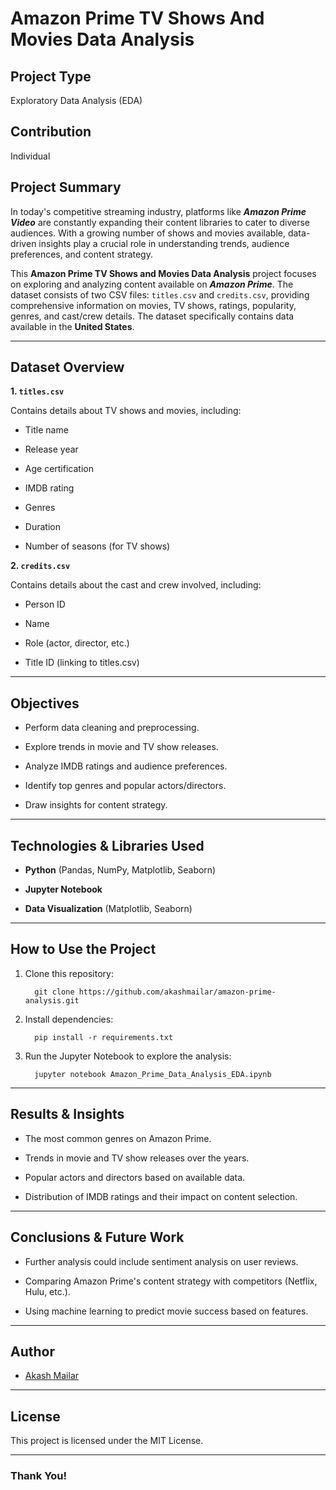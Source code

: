 # Amazon Prime TV Shows And Movies Data Analysis

## Project Type

Exploratory Data Analysis (EDA)


## Contribution

Individual


## Project Summary

In today's competitive streaming industry, platforms like ***Amazon Prime Video*** are constantly expanding their content libraries to cater to diverse audiences. With a growing number of shows and movies available, data-driven insights play a crucial role in understanding trends, audience preferences, and content strategy.

This **Amazon Prime TV Shows and Movies Data Analysis** project focuses on exploring and analyzing content available on ***Amazon Prime***. The dataset consists of two CSV files: `titles.csv` and `credits.csv`, providing comprehensive information on movies, TV shows, ratings, popularity, genres, and cast/crew details. The dataset specifically contains data available in the **United States**.

---

## Dataset Overview

**1. `titles.csv`**

Contains details about TV shows and movies, including:

- Title name

- Release year

- Age certification

- IMDB rating

- Genres

- Duration

- Number of seasons (for TV shows)

**2. `credits.csv`**

Contains details about the cast and crew involved, including:

- Person ID

- Name

- Role (actor, director, etc.)

- Title ID (linking to titles.csv)

---

## Objectives

- Perform data cleaning and preprocessing.

- Explore trends in movie and TV show releases.

- Analyze IMDB ratings and audience preferences.

- Identify top genres and popular actors/directors.

- Draw insights for content strategy.

---

## Technologies & Libraries Used

- **Python** (Pandas, NumPy, Matplotlib, Seaborn)

- **Jupyter Notebook**

- **Data Visualization** (Matplotlib, Seaborn)

---

## How to Use the Project

1. Clone this repository:

    ```
      git clone https://github.com/akashmailar/amazon-prime-analysis.git
    ```

2. Install dependencies:

    ```
      pip install -r requirements.txt
    ```

3. Run the Jupyter Notebook to explore the analysis:

    ```
      jupyter notebook Amazon_Prime_Data_Analysis_EDA.ipynb
    ```

---

## Results & Insights

- The most common genres on Amazon Prime.

- Trends in movie and TV show releases over the years.

- Popular actors and directors based on available data.

- Distribution of IMDB ratings and their impact on content selection.

---

## Conclusions & Future Work

- Further analysis could include sentiment analysis on user reviews.

- Comparing Amazon Prime's content strategy with competitors (Netflix, Hulu, etc.).

- Using machine learning to predict movie success based on features.

---

## Author

- [Akash Mailar](https://github.com/akashmailar)

---

## License

This project is licensed under the MIT License.

---

### Thank You!
